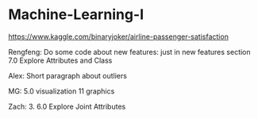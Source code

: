 # Machine-Learning-I
https://www.kaggle.com/binaryjoker/airline-passenger-satisfaction




Rengfeng:
Do some code about new features: just in new features section
7.0 Explore Attributes and Class


Alex:
Short paragraph about outliers

MG:
5.0 visualization
11 graphics

Zach:
3. 6.0 Explore Joint Attributes
